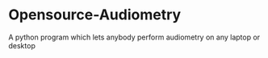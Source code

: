 # Opensource-Audiometry
A python program which lets anybody perform audiometry on any laptop or desktop
